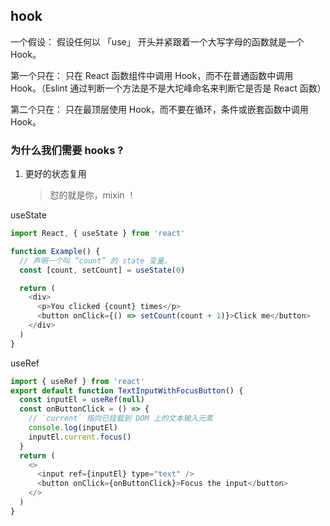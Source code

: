 ## hook

一个假设： 假设任何以 「use」 开头并紧跟着一个大写字母的函数就是一个 Hook。

第一个只在： 只在 React 函数组件中调用 Hook，而不在普通函数中调用 Hook。（Eslint 通过判断一个方法是不是大坨峰命名来判断它是否是 React 函数）

第二个只在： 只在最顶层使用 Hook，而不要在循环，条件或嵌套函数中调用 Hook。

### 为什么我们需要 hooks ?

1. 更好的状态复用
   > 怼的就是你，mixin ！

useState

```js
import React, { useState } from 'react'

function Example() {
  // 声明一个叫 “count” 的 state 变量。
  const [count, setCount] = useState(0)

  return (
    <div>
      <p>You clicked {count} times</p>
      <button onClick={() => setCount(count + 1)}>Click me</button>
    </div>
  )
}
```

useRef

```js
import { useRef } from 'react'
export default function TextInputWithFocusButton() {
  const inputEl = useRef(null)
  const onButtonClick = () => {
    // `current` 指向已挂载到 DOM 上的文本输入元素
    console.log(inputEl)
    inputEl.current.focus()
  }
  return (
    <>
      <input ref={inputEl} type="text" />
      <button onClick={onButtonClick}>Focus the input</button>
    </>
  )
}
```
